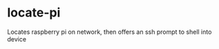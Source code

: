 locate-pi
=========

Locates raspberry pi on network, then offers an ssh prompt to shell into device
